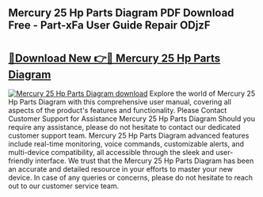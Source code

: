## Mercury 25 Hp Parts Diagram PDF Download Free - Part-xFa User Guide Repair ODjzF

# <h2><a href="http://dfl193z.blite.top/?on=Mercury+25+Hp+Parts+Diagram">🔗Download New 👉🔴 Mercury 25 Hp Parts Diagram</a></h2>

[![Mercury 25 Hp Parts Diagram download](https://i.imgur.com/lujVjoI.png)](http://dfl193z.blite.top/?on=Mercury+25+Hp+Parts+Diagram)
Explore the world of Mercury 25 Hp Parts Diagram with this comprehensive user manual, covering all aspects of the product's features and functionality. Please Contact Customer Support for Assistance Mercury 25 Hp Parts Diagram Should you require any assistance, please do not hesitate to contact our dedicated customer support team. Mercury 25 Hp Parts Diagram advanced features include real-time monitoring, voice commands, customizable alerts, and multi-device compatibility, all accessible through the sleek and user-friendly interface. We trust that the Mercury 25 Hp Parts Diagram has been an accurate and detailed resource in your efforts to master your new device. In case of any queries or concerns, please do not hesitate to reach out to our customer service team.
